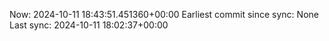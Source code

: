 Now: 2024-10-11 18:43:51.451360+00:00 Earliest commit since sync: None Last sync: 2024-10-11 18:02:37+00:00
